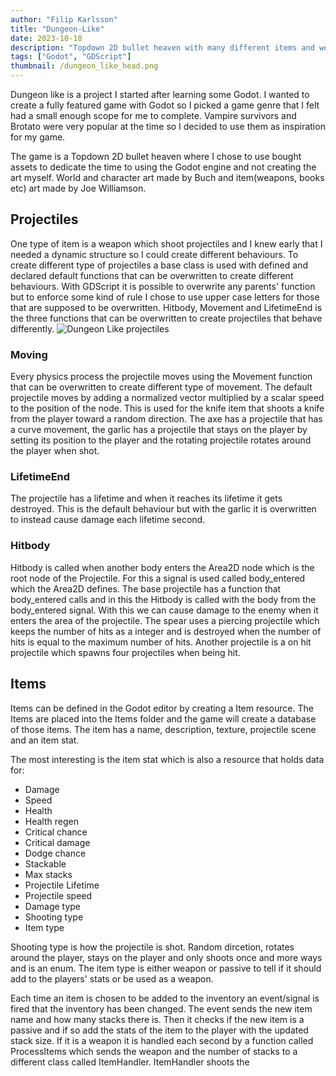 ```yaml
---
author: "Filip Karlsson"
title: "Dungeon-Like"
date: 2023-10-18
description: "Topdown 2D bullet heaven with many different items and weapons. Item system with various attacks and stats created with Godots' Resource, UI created with Godots' theme system, finite state machine for enemy movement, save and load system using JSON and Resource"
tags: ["Godot", "GDScript"]
thumbnail: /dungeon_like_head.png
---
```



Dungeon like is a project I started after learning some Godot. I wanted to create a fully featured game with Godot so I picked a game genre that I felt had a small enough scope for me to complete. Vampire survivors and Brotato were very popular at the time so I decided to use them as inspiration for my game. 

The game is a Topdown 2D bullet heaven where I chose to use bought assets to dedicate the time to using the Godot engine and not creating the art myself. World and character art made by Buch and item(weapons, books etc) art made by Joe Williamson.

## Projectiles

One type of item is a weapon which shoot projectiles and I knew early that I needed a dynamic structure so I could create different behaviours. To create different type of projectiles a base class is used with defined and declared default functions that can be overwritten to create different behaviours. With GDScript it is possible to overwrite any parents' function but to enforce some kind of rule I chose to use upper case letters for those that are supposed to be overwritten. Hitbody, Movement and LifetimeEnd is the three functions that can be overwritten to create projectiles that behave differently.
![Dungeon Like projectiles](/DungeonLikeProjectileShowcase.gif)
### Moving
Every physics process the projectile moves using the Movement function that can be overwritten to create different type of movement. The default projectile moves by adding a normalized vector multiplied by a scalar speed to the position of the node. This is used for the knife item that shoots a knife from the player toward a random direction. The axe has a projectile that has a curve movement, the garlic has a projectile that stays on the player by setting its position to the player and the rotating projectile rotates around the player when shot.

### LifetimeEnd
The projectile has a lifetime and when it reaches its lifetime it gets destroyed. This is the default behaviour but with the garlic it is overwritten to instead cause damage each lifetime second.

### Hitbody
Hitbody is called when another body enters the Area2D node which is the root node of the Projectile. For this a signal is used called body_entered which the Area2D defines. The base projectile has a function that body_entered calls and in this the Hitbody is called with the body from the body_entered signal. With this we can cause damage to the enemy when it enters the area of the projectile. The spear uses a piercing projectile which keeps the number of hits as a integer and is destroyed when the number of hits is equal to the maximum number of hits. Another projectile is a on hit projectile which spawns four projectiles when being hit.

## Items
Items can be defined in the Godot editor by creating a Item resource. The Items are placed into the Items folder and the game will create a database of those items. The item has a name, description, texture, projectile scene and an item stat. 

The most interesting is the item stat which is also a resource that holds data for:
- Damage
- Speed
- Health
- Health regen
- Critical chance
- Critical damage
- Dodge chance
- Stackable
- Max stacks
- Projectile Lifetime
- Projectile speed
- Damage type
- Shooting type
- Item type

Shooting type is how the projectile is shot. Random dircetion, rotates around the player, stays on the player and only shoots once and more ways and is an enum. The item type is either weapon or passive to tell if it should add to the players' stats or be used as a weapon.

Each time an item is chosen to be added to the inventory an event/signal is fired that the inventory has been changed. The event sends the new item name and how many stacks there is. Then it checks if the new item is a passive and if so add the stats of the item to the player with the updated stack size. 
If it is a weapon it is handled each second by a function called ProcessItems which sends the weapon and the number of stacks to a different class called ItemHandler. ItemHandler shoots the 